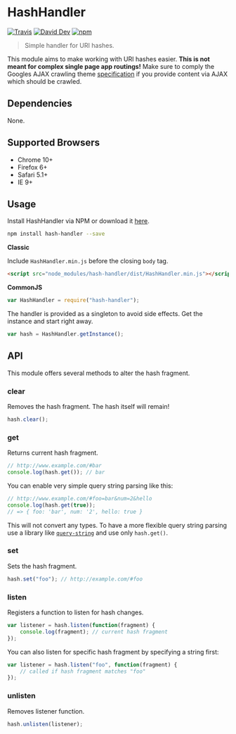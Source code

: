 # HashHandler

[![Travis](https://img.shields.io/travis/lgraubner/hash-handler.svg)](https://travis-ci.org/lgraubner/hash-handler) [![David Dev](https://img.shields.io/david/dev/lgraubner/hash-handler.svg)](https://david-dm.org/lgraubner/hash-handler#info=devDependencies) [![npm](https://img.shields.io/npm/v/hash-handler.svg)](https://www.npmjs.com/package/hash-handler)

> Simple handler for URI hashes.

This module aims to make working with URI hashes easier. **This is not meant for complex single page app routings!** Make sure to comply the Googles AJAX crawling theme  [specification](https://developers.google.com/webmasters/ajax-crawling/docs/specification) if you provide content via AJAX which should be crawled.

## Dependencies

None.

## Supported Browsers

* Chrome 10+
* Firefox 6+
* Safari 5.1+
* IE 9+

## Usage

Install HashHandler via NPM or download it [here](https://raw.githubusercontent.com/lgraubner/hash-handler/master/dist/HashHandler.min.js).

```Bash
npm install hash-handler --save
```

**Classic**

Include `HashHandler.min.js` before the closing `body` tag.

```HTML
<script src="node_modules/hash-handler/dist/HashHandler.min.js"></script>
```

**CommonJS**

```JavaScript
var HashHandler = require("hash-handler");
```

The handler is provided as a singleton to avoid side effects. Get the instance and start right away.

```JavaScript
var hash = HashHandler.getInstance();
```

## API

This module offers several methods to alter the hash fragment.

### clear

Removes the hash fragment. The hash itself will remain!

```JavaScript
hash.clear();
```

### get

Returns current hash fragment.

```JavaScript
// http://www.example.com/#bar
console.log(hash.get()); // bar
```

You can enable very simple query string parsing like this:

```JavaScript
// http://www.example.com/#foo=bar&num=2&hello
console.log(hash.get(true));
// => { foo: 'bar', num: '2', hello: true }
```

This will not convert any types. To have a more flexible query string parsing use a library like [`query-string`](https://github.com/sindresorhus/query-string) and use only `hash.get()`.

### set

Sets the hash fragment.

```JavaScript
hash.set("foo"); // http://example.com/#foo
```

### listen

Registers a function to listen for hash changes.

```JavaScript
var listener = hash.listen(function(fragment) {
    console.log(fragment); // current hash fragment
});
```

You can also listen for specific hash fragment by specifying a string first:

```JavaScript
var listener = hash.listen("foo", function(fragment) {
    // called if hash fragment matches "foo"
});
```

### unlisten

Removes listener function.

```JavaScript
hash.unlisten(listener);
```
